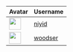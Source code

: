 <!-- CONTRIBUTORS START -->
| Avatar | Username |
|--------|----------|
| <img src="https://avatars.githubusercontent.com/u/20237127?v=4" width="32"/> | [niyid](https://github.com/niyid) |
| <img src="https://avatars.githubusercontent.com/u/13068859?v=4" width="32"/> | [woodser](https://github.com/woodser) |
<!-- CONTRIBUTORS END -->


















